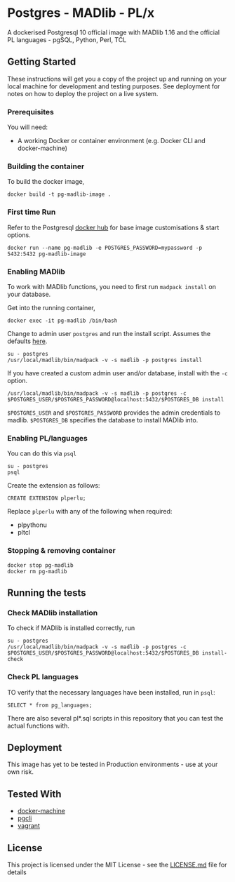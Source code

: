 # Postgres - MADlib - PL/x

A dockerised Postgresql 10 official image with MADlib 1.16 and the official PL languages - pgSQL, Python, Perl, TCL

## Getting Started

These instructions will get you a copy of the project up and running on your local machine for development and testing purposes. See deployment for notes on how to deploy the project on a live system.

### Prerequisites

You will need:

* A working Docker or container environment (e.g. Docker CLI and docker-machine)

### Building the container

To build the docker image,
```
docker build -t pg-madlib-image .
```

### First time Run

Refer to the Postgresql [docker hub](https://hub.docker.com/_/postgres) for base image customisations & start options.

```
docker run --name pg-madlib -e POSTGRES_PASSWORD=mypassword -p 5432:5432 pg-madlib-image
```

### Enabling MADlib
To work with MADlib functions, you need to first run `madpack install` on your database.

Get into the running container,
```
docker exec -it pg-madlib /bin/bash
```

Change to admin user `postgres` and run the install script. Assumes the defaults [here](https://cwiki.apache.org/confluence/display/MADLIB/Installation+Guide#InstallationGuide-Envvariables).
```
su - postgres
/usr/local/madlib/bin/madpack -v -s madlib -p postgres install
```

If you have created a custom admin user and/or database, install with the `-c` option.
```
/usr/local/madlib/bin/madpack -v -s madlib -p postgres -c $POSTGRES_USER/$POSTGRES_PASSWORD@localhost:5432/$POSTGRES_DB install
```

`$POSTGRES_USER` and `$POSTGRES_PASSWORD` provides the admin credentials to madlib.
`$POSTGRES_DB` specifies the database to install MADlib into.

### Enabling PL/languages

You can do this via `psql`

```
su - postgres
psql
```

Create the extension as follows:
```
CREATE EXTENSION plperlu;
```
Replace `plperlu` with any of the following when required:

* plpythonu
* pltcl

### Stopping & removing container

```
docker stop pg-madlib
docker rm pg-madlib
```

## Running the tests

### Check MADlib installation

To check if MADlib is installed correctly, run
```
su - postgres
/usr/local/madlib/bin/madpack -v -s madlib -p postgres -c $POSTGRES_USER/$POSTGRES_PASSWORD@localhost:5432/$POSTGRES_DB install-check
```

### Check PL languages

TO verify that the necessary languages have been installed, run in `psql`:
```
SELECT * from pg_languages;
```

There are also several pl*.sql scripts in this repository that you can test the actual functions with.

## Deployment

This image has yet to be tested in Production environments - use at your own risk.

## Tested With

* [docker-machine](https://docs.docker.com/machine/)
* [pgcli](https://www.pgcli.com/)
* [vagrant](https://www.vagrantup.com/)

## License

This project is licensed under the MIT License - see the [LICENSE.md](LICENSE.md) file for details
